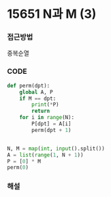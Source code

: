 # 15651 N과 M (3)



### 접근방법

중복순열

### CODE

```python
def perm(dpt):
    global A, P
    if M == dpt:
        print(*P)
        return
    for i in range(N):
        P[dpt] = A[i]
        perm(dpt + 1)


N, M = map(int, input().split())
A = list(range(1, N + 1))
P = [0] * M
perm(0)
```

### 해설


